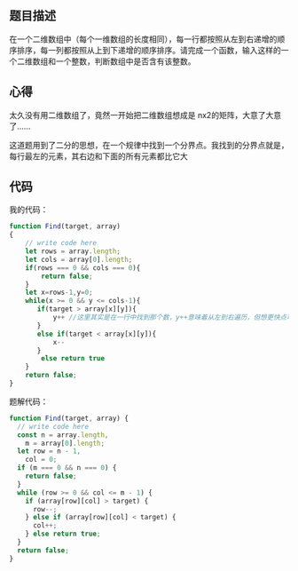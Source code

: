 ## 题目描述

在一个二维数组中（每个一维数组的长度相同），每一行都按照从左到右递增的顺序排序，每一列都按照从上到下递增的顺序排序。请完成一个函数，输入这样的一个二维数组和一个整数，判断数组中是否含有该整数。



## 心得

太久没有用二维数组了，竟然一开始把二维数组想成是 nx2的矩阵，大意了大意了……

这道题用到了二分的思想，在一个规律中找到一个分界点。我找到的分界点就是，每行最左的元素，其右边和下面的所有元素都比它大

## 代码



我的代码：

```javascript
function Find(target, array)
{
    // write code here
    let rows = array.length;
    let cols = array[0].length;
    if(rows === 0 && cols === 0){
        return false;
    }
    let x=rows-1,y=0;
    while(x >= 0 && y <= cols-1){
       if(target > array[x][y]){
           y++ //这里其实是在一行中找到那个数，y++意味着从左到右遍历，但想更快点可以用二分查找
       }
       else if(target < array[x][y]){
           x--
       }
        else return true
    }
    return false;
}
```

题解代码：

```javascript
function Find(target, array) {
  // write code here
  const n = array.length,
    m = array[0].length;
  let row = n - 1,
    col = 0;
  if (m === 0 && n === 0) {
    return false;
  }
  while (row >= 0 && col <= m - 1) {
    if (array[row][col] > target) {
      row--;
    } else if (array[row][col] < target) {
      col++;
    } else return true;
  }
  return false;
}
```

